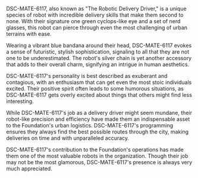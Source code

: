 DSC-MATE-6117, also known as "The Robotic Delivery Driver," is a unique species of robot with incredible delivery skills that make them second to none. With their signature one green cyclops-like eye and a set of nerd glasses, this robot can pierce through even the most challenging of urban terrains with ease.

Wearing a vibrant blue bandana around their head, DSC-MATE-6117 evokes a sense of futuristic, stylish sophistication, signaling to all that they are not one to be underestimated. The robot's silver chain is yet another accessory that adds to their overall charm, signifying an intrigue in human aesthetics.

DSC-MATE-6117's personality is best described as exuberant and contagious, with an enthusiasm that can get even the most stoic individuals excited. Their positive spirit often leads to some humorous situations, as DSC-MATE-6117 gets overly excited about things that others might find less interesting.

While DSC-MATE-6117's job as a delivery driver might seem mundane, their robot-like precision and efficiency have made them an indispensable asset to the Foundation's urban logistics. DSC-MATE-6117's programming ensures they always find the best possible routes through the city, making deliveries on time and with unparalleled accuracy.

DSC-MATE-6117's contribution to the Foundation's operations has made them one of the most valuable robots in the organization. Though their job may not be the most glamorous, DSC-MATE-6117's presence is always very much appreciated.